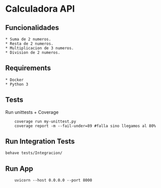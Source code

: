 # Calculadora API

## Funcionalidades

    * Suma de 2 numeros.
    * Resta de 2 numeros.
    * Multiplicacion de 3 numeros.
    * Division de 2 numeros.

## Requirements

    * Docker
    * Python 3

## Tests

Run unittests + Coverage

```
    coverage run my-unittest.py
    coverage report -m --fail-under=89 #falla sino llegamos al 80%
```

## Run Integration Tests

```
behave tests/Integracion/
```

## Run App

```
    uvicorn --host 0.0.0.0 --port 8000
```